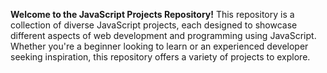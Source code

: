 **Welcome to the JavaScript Projects Repository!**
This repository is a collection of diverse JavaScript projects, each designed to showcase different aspects of web development and programming using JavaScript. Whether you're a beginner looking to learn or an experienced developer seeking inspiration, this repository offers a variety of projects to explore.
